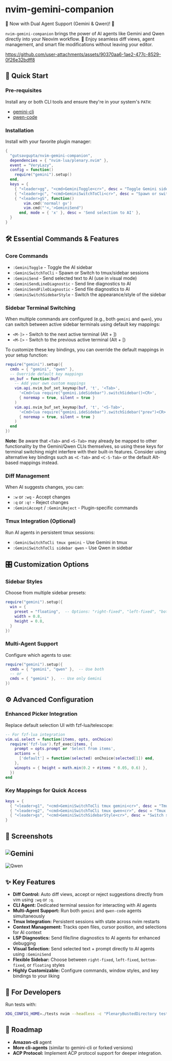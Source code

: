 # nvim-gemini-companion

🚀 Now with Dual Agent Support (Gemini & Qwen)! 🤖

`nvim-gemini-companion` brings the power of AI agents like Gemini and Qwen directly into your Neovim workflow. 🌟 Enjoy seamless diff views, agent management, and smart file modifications without leaving your editor.

https://github.com/user-attachments/assets/90370aa6-1ae2-477c-8529-0f26e32bdff8

## 🚀 Quick Start

### Pre-requisites
Install any or both CLI tools and ensure they're in your system's `PATH`:

*   [gemini-cli](https://github.com/google-gemini/gemini-cli)
*   [qwen-code](https://github.com/QwenLM/qwen-code)

### Installation
Install with your favorite plugin manager:

```lua
{
  "gutsavgupta/nvim-gemini-companion",
  dependencies = { "nvim-lua/plenary.nvim" },
  event = "VeryLazy",
  config = function()
    require("gemini").setup()
  end,
  keys = {
    { "<leader>gg", "<cmd>GeminiToggle<cr>", desc = "Toggle Gemini sidebar" },
    { "<leader>gc", "<cmd>GeminiSwitchToCli<cr>", desc = "Spawn or switch to AI session" },
    { "<leader>gS", function() 
        vim.cmd('normal! gv')
        vim.cmd("'<,'>GeminiSend")
      end, mode = { 'x' }, desc = 'Send selection to AI' },
  }
}
```

## 🛠️ Essential Commands & Features

### Core Commands
- `:GeminiToggle` - Toggle the AI sidebar
- `:GeminiSwitchToCli` - Spawn or Switch to tmux/sidebar sessions
- `:GeminiSend` - Send selected text to AI (use in visual mode)
- `:GeminiSendLineDiagnostic` - Send line diagnostics to AI
- `:GeminiSendFileDiagnostic` - Send file diagnostics to AI
- `:GeminiSwitchSidebarStyle` - Switch the appearance/style of the sidebar

### Sidebar Terminal Switching
When multiple commands are configured (e.g., both `gemini` and `qwen`), you can switch between active sidebar terminals using default key mappings:

- `<M-]>` - Switch to the next active terminal (Alt + ])
- `<M-[>` - Switch to the previous active terminal (Alt + [)

To customize these key bindings, you can override the default mappings in your setup function:

```lua
require("gemini").setup({
  cmds = { "gemini", "qwen" },
  -- Override default key mappings
  on_buf = function(buf)
    -- Add your own custom mappings
    vim.api.nvim_buf_set_keymap(buf, 't', '<Tab>', 
      '<Cmd>lua require("gemini.ideSidebar").switchSidebar()<CR>', 
      { noremap = true, silent = true }
    )
    vim.api.nvim_buf_set_keymap(buf, 't', '<S-Tab>', 
      '<Cmd>lua require("gemini.ideSidebar").switchSidebar("prev")<CR>', 
      { noremap = true, silent = true }
    )
  end
})
```

**Note:** Be aware that `<Tab>` and `<S-Tab>` may already be mapped to other functionality by the Gemini/Qwen CLIs themselves, so using these keys for terminal switching might interfere with their built-in features. Consider using alternative key bindings such as `<C-Tab>` and `<C-S-Tab>` or the default Alt-based mappings instead.

### Diff Management
When AI suggests changes, you can:
- `:w` or `:wq` - Accept changes
- `:q` or `:q!` - Reject changes
- `:GeminiAccept` / `:GeminiReject` - Plugin-specific commands

### Tmux Integration (Optional)
Run AI agents in persistent tmux sessions:
- `:GeminiSwitchToCli tmux gemini` - Use Gemini in tmux
- `:GeminiSwitchToCli sidebar qwen` - Use Qwen in sidebar

## 🎛️ Customization Options

### Sidebar Styles
Choose from multiple sidebar presets:
```lua
require("gemini").setup({
  win = {
    preset = "floating",  -- Options: "right-fixed", "left-fixed", "bottom-fixed", "floating"
    width = 0.8,
    height = 0.8,
  }
})
```

### Multi-Agent Support
Configure which agents to use:
```lua
require("gemini").setup({
  cmds = { "gemini", "qwen" },  -- Use both
  -- or
  cmds = { "gemini" },  -- Use only Gemini
})
```

## ⚙️ Advanced Configuration

### Enhanced Picker Integration
Replace default selection UI with fzf-lua/telescope:
```lua
-- For fzf-lua integration
vim.ui.select = function(items, opts, onChoice)
  require('fzf-lua').fzf_exec(items, {
    prompt = opts.prompt or 'Select from items',
    actions = {
      ['default'] = function(selected) onChoice(selected[1]) end,
    },
    winopts = { height = math.min(0.2 + #items * 0.05, 0.6) },
  })
end
```

### Key Mappings for Quick Access
```lua
keys = {
  { "<leader>g1", "<cmd>GeminiSwitchToCli tmux gemini<cr>", desc = "Tmux Gemini" },
  { "<leader>g2", "<cmd>GeminiSwitchToCli tmux qwen<cr>", desc = "Tmux Qwen" },
  { "<leader>gs", "<cmd>GeminiSwitchSidebarStyle<cr>", desc = "Switch sidebar style" },
}
```

## 📸 Screenshots

![Gemini](https://raw.githubusercontent.com/gutsavgupta/nvim-gemini-companion/main/assets/Gemini-20250928.png)
-------
![Qwen](https://raw.githubusercontent.com/gutsavgupta/nvim-gemini-companion/main/assets/Qwen-20250928.png)

## ✨ Key Features

*   **Diff Control:** Auto diff views, accept or reject suggestions directly from vim using `:wq` or `:q`.
*   **CLI Agent:** Dedicated terminal session for interacting with AI agents
*   **Multi-Agent Support:** Run both `gemini` and `qwen-code` agents simultaneously 
*   **Tmux Integration:** Persistent sessions with state across nvim restarts
*   **Context Management:** Tracks open files, cursor position, and selections for AI context
*   **LSP Diagnostics:** Send file/line diagnostics to AI agents for enhanced debugging
*   **Visual Selection:** Send selected text + prompt directly to AI agents using `:GeminiSend`
*   **Flexible Sidebar:** Choose between `right-fixed`, `left-fixed`, `bottom-fixed`, or `floating` styles
*   **Highly Customizable:** Configure commands, window styles, and key bindings to your liking

## 🔧 For Developers

Run tests with:
```bash
XDG_CONFIG_HOME=./tests nvim --headless -c "PlenaryBustedDirectory tests"
```

## 🔄 Roadmap
* **Amazon-cli** agent 
* **More cli-agents** (similar to gemini-cli or forked versions)
* **ACP Protocol:** Implement ACP protocol support for deeper integration.

